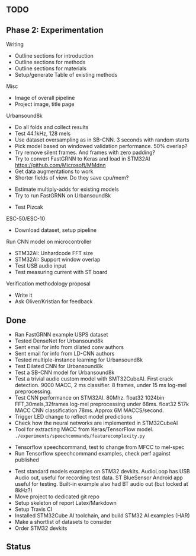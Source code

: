 

## TODO

## Phase 2: Experimentation

Writing

- Outline sections for introduction
- Outline sections for methods
- Outline sections for materials
- Setup/generate Table of existing methods

Misc

- Image of overall pipeline
- Project image, title page

Urbansound8k

- Do all folds and collect results
- Test 44.1kHz, 128 mels
- Use dataset oversampling as in SB-CNN. 3 seconds with random starts
- Pick model based on windowed validation performance. 50% overlap?
- Try remove silent frames. And frames with zero padding?
- Try to convert FastGRNN to Keras and load in STM32AI
https://github.com/Microsoft/MMdnn
- Get data augmentations to work
- Shorter fields of view. Do they save cpu/mem?
* Estimate multiply-adds for existing models
* Try to run FastGRNN on Urbansound8k
- Test Pizcak

ESC-50/ESC-10

- Download dataset, setup pipeline

Run CNN model on microcontroller

- STM32AI: Unhardcode FFT size
- STM32AI: Support window overlap
- Test USB audio input
- Test measuring current with ST board

Verification methodology proposal

- Write it
- Ask Oliver/Kristian for feedback

## Done

- Ran FastGRNN example USPS dataset
- Tested DenseNet for Urbansound8k
- Sent email for info from dilated conv authors 
- Sent email for info from LD-CNN authors
- Tested multiple-instance learning for Urbansound8k
- Test Dilated CNN for Urbansound8k
- Test a SB-CNN model for Urbansound8k
- Test a trivial audio custom model with SMT32CubeAI.
First crack detection.
9000 MACC, 2 ms classifier. 8 frames, under 15 ms log-mel preprocessing.
- Test CNN performance on STM32AI. 80Mhz.
float32 1024bin FFT,30mels,32frames log-mel preprocessing under 68ms.
float32 517k MACC CNN classification 78ms. Approx 6M MACCS/second.
- Trigger LED change to reflect model predictions
- Check how the neural networks are implemented in STM32CubeAI
- Tool for extracting MACC from Keras/TensorFlow model. `./experiments/speechcommands/featurecomplexity.py`
* Tensorflow speechcommand, test to change from MFCC to mel-spec
* Run Tensorflow speechcommand examples, check perf against published
- Test standard models examples on STM32 devkits.
AudioLoop has USB Audio out, useful for recording test data.
ST BlueSensor Android app useful for testing.
Built-in example also had BT audio out (but locked at 8kHz?)
- Move project to dedicated git repo
- Setup skeleton of report Latex/Markdown
- Setup Travis CI
- Installed STM32Cube AI toolchain, and build STM32 AI examples (HAR)
- Make a shortlist of datasets to consider
- Order STM32 devkits


## Status



